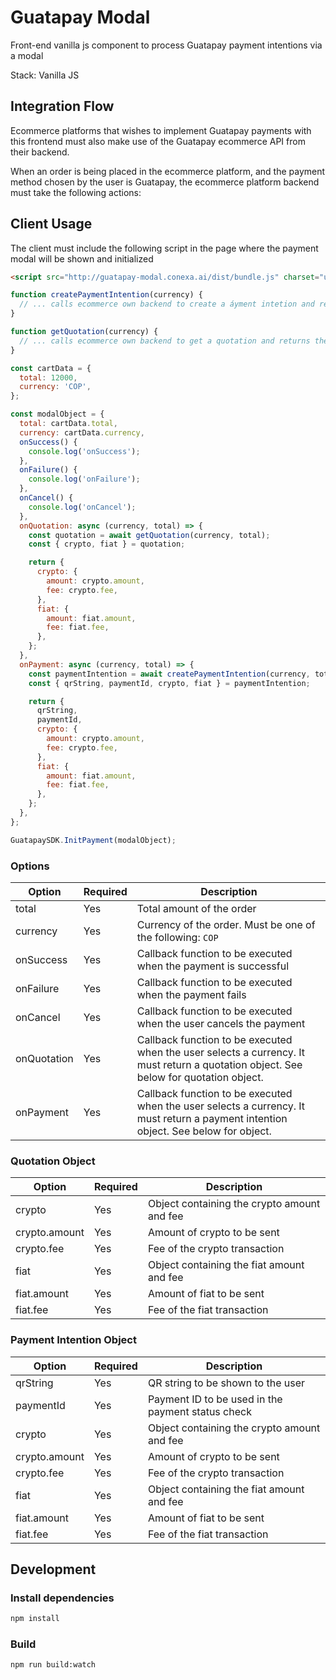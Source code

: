 # Guatapay Modal

Front-end vanilla js component to process Guatapay payment intentions via a modal

Stack: Vanilla JS

## Integration Flow

Ecommerce platforms that wishes to implement Guatapay payments with this frontend must also make use of the Guatapay ecommerce API from their backend.

When an order is being placed in the ecommerce platform, and the payment method chosen by the user is Guatapay, the ecommerce platform backend must take the following actions:

## Client Usage

The client must include the following script in the page where the payment modal will be shown and initialized

```html
<script src="http://guatapay-modal.conexa.ai/dist/bundle.js" charset="utf-8">
```

```js
function createPaymentIntention(currency) {
  // ... calls ecommerce own backend to create a áyment intetion and returns the data
}

function getQuotation(currency) {
  // ... calls ecommerce own backend to get a quotation and returns the data
}

const cartData = {
  total: 12000,
  currency: 'COP',
};

const modalObject = {
  total: cartData.total,
  currency: cartData.currency,
  onSuccess() {
    console.log('onSuccess');
  },
  onFailure() {
    console.log('onFailure');
  },
  onCancel() {
    console.log('onCancel');
  },
  onQuotation: async (currency, total) => {
    const quotation = await getQuotation(currency, total);
    const { crypto, fiat } = quotation;

    return {
      crypto: {
        amount: crypto.amount,
        fee: crypto.fee,
      },
      fiat: {
        amount: fiat.amount,
        fee: fiat.fee,
      },
    };
  },
  onPayment: async (currency, total) => {
    const paymentIntention = await createPaymentIntention(currency, total);
    const { qrString, paymentId, crypto, fiat } = paymentIntention;

    return {
      qrString,
      paymentId,
      crypto: {
        amount: crypto.amount,
        fee: crypto.fee,
      },
      fiat: {
        amount: fiat.amount,
        fee: fiat.fee,
      },
    };
  },
};

GuatapaySDK.InitPayment(modalObject);
```

### Options

| Option      | Required | Description                                                                                                                           |
| ----------- | -------- | ------------------------------------------------------------------------------------------------------------------------------------- |
| total       | Yes      | Total amount of the order                                                                                                             |
| currency    | Yes      | Currency of the order. Must be one of the following: `COP`                                                                            |
| onSuccess   | Yes      | Callback function to be executed when the payment is successful                                                                       |
| onFailure   | Yes      | Callback function to be executed when the payment fails                                                                               |
| onCancel    | Yes      | Callback function to be executed when the user cancels the payment                                                                    |
| onQuotation | Yes      | Callback function to be executed when the user selects a currency. It must return a quotation object. See below for quotation object. |
| onPayment   | Yes      | Callback function to be executed when the user selects a currency. It must return a payment intention object. See below for object.   |

### Quotation Object

| Option        | Required | Description                                 |
| ------------- | -------- | ------------------------------------------- |
| crypto        | Yes      | Object containing the crypto amount and fee |
| crypto.amount | Yes      | Amount of crypto to be sent                 |
| crypto.fee    | Yes      | Fee of the crypto transaction               |
| fiat          | Yes      | Object containing the fiat amount and fee   |
| fiat.amount   | Yes      | Amount of fiat to be sent                   |
| fiat.fee      | Yes      | Fee of the fiat transaction                 |

### Payment Intention Object

| Option        | Required | Description                                       |
| ------------- | -------- | ------------------------------------------------- |
| qrString      | Yes      | QR string to be shown to the user                 |
| paymentId     | Yes      | Payment ID to be used in the payment status check |
| crypto        | Yes      | Object containing the crypto amount and fee       |
| crypto.amount | Yes      | Amount of crypto to be sent                       |
| crypto.fee    | Yes      | Fee of the crypto transaction                     |
| fiat          | Yes      | Object containing the fiat amount and fee         |
| fiat.amount   | Yes      | Amount of fiat to be sent                         |
| fiat.fee      | Yes      | Fee of the fiat transaction                       |

## Development

### Install dependencies

```bash
npm install
```

### Build

```bash
npm run build:watch
```
